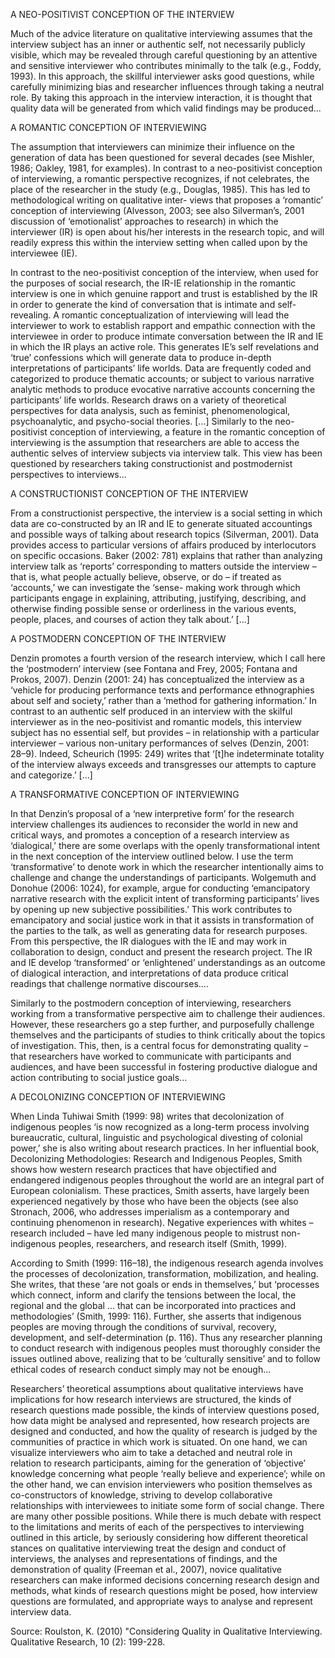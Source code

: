

A NEO-POSITIVIST CONCEPTION OF THE INTERVIEW

Much of the advice literature on qualitative interviewing assumes that the interview subject has an inner or authentic self, not necessarily publicly visible, which may be revealed through careful questioning by an attentive and sensitive interviewer who contributes minimally to the talk (e.g., Foddy, 1993). In this approach, the skillful interviewer asks good questions, while carefully minimizing bias and researcher influences through taking a neutral role. By taking this approach in the interview interaction, it is thought that quality data will be generated from which valid findings may be produced...

A ROMANTIC CONCEPTION OF INTERVIEWING

The assumption that interviewers can minimize their influence on the generation of data has been questioned for several decades (see Mishler, 1986; Oakley, 1981, for examples). In contrast to a neo-positivist conception of interviewing, a romantic perspective recognizes, if not celebrates, the place of the researcher in the study (e.g., Douglas, 1985). This has led to methodological writing on qualitative inter- views that proposes a ‘romantic’ conception of interviewing (Alvesson, 2003; see also Silverman’s, 2001 discussion of ‘emotionalist’ approaches to research) in which the interviewer (IR) is open about his/her interests in the research topic, and will readily express this within the interview setting when called upon by the interviewee (IE).

In contrast to the neo-positivist conception of the interview, when used for the purposes of social research, the IR-IE relationship in the romantic interview is one in which genuine rapport and trust is established by the IR in order to generate the kind of conversation that is intimate and self-revealing. A romantic conceptualization of interviewing will lead the interviewer to work to establish rapport and empathic connection with the interviewee in order to produce intimate conversation between the IR and IE in which the IR plays an active role. This generates IE’s self revelations and ‘true’ confessions which will generate data to produce in-depth interpretations of participants’ life worlds. Data are frequently coded and categorized to produce thematic accounts; or subject to various narrative analytic methods to produce evocative narrative accounts concerning the participants’ life worlds. Research draws on a variety of theoretical perspectives for data analysis, such as feminist, phenomenological, psychoanalytic, and psycho-social theories. [...] Similarly to the neo-positivist conception of interviewing, a feature in the romantic conception of interviewing is the assumption that researchers are able to access the authentic selves of interview subjects via interview talk. This view has been questioned by researchers taking constructionist and postmodernist perspectives to interviews...

A CONSTRUCTIONIST CONCEPTION OF THE INTERVIEW

From a constructionist perspective, the interview is a social setting in which data are co-constructed by an IR and IE to generate situated accountings and possible ways of talking about research topics (Silverman, 2001). Data provides access to particular versions of affairs produced by interlocutors on specific occasions. Baker (2002: 781) explains that rather than analyzing interview talk as ‘reports’ corresponding to matters outside the interview – that is, what people actually believe, observe, or do – if treated as ‘accounts,’ we can investigate the ‘sense- making work through which participants engage in explaining, attributing, justifying, describing, and otherwise finding possible sense or orderliness in the various events, people, places, and courses of action they talk about.’ [...]

A POSTMODERN CONCEPTION OF THE INTERVIEW

Denzin promotes a fourth version of the research interview, which I call here the ‘postmodern’ interview (see Fontana and Frey, 2005; Fontana and Prokos, 2007). Denzin (2001: 24) has conceptualized the interview as a ‘vehicle for producing performance texts and performance ethnographies about self and society,’ rather than a ‘method for gathering information.’ In contrast to an authentic self produced in an interview with the skilful interviewer as in the neo-positivist and romantic models, this interview subject has no essential self, but provides – in relationship with a particular interviewer – various non-unitary performances of selves (Denzin, 2001: 28–9). Indeed, Scheurich (1995: 249) writes that ‘[t]he indeterminate totality of the interview always exceeds and transgresses our attempts to capture and categorize.’ [...]

A TRANSFORMATIVE CONCEPTION OF INTERVIEWING

In that Denzin’s proposal of a ‘new interpretive form’ for the research interview challenges its audiences to reconsider the world in new and critical ways, and promotes a conception of a research interview as ‘dialogical,’ there are some overlaps with the openly transformational intent in the next conception of the interview outlined below. I use the term ‘transformative’ to denote work in which the researcher intentionally aims to challenge and change the understandings of participants. Wolgemuth and Donohue (2006: 1024), for example, argue for conducting ‘emancipatory narrative research with the explicit intent of transforming participants’ lives by opening up new subjective possibilities.’ This work contributes to emancipatory and social justice work in that it assists in transformation of the parties to the talk, as well as generating data for research purposes. From this perspective, the IR dialogues with the IE and may work in collaboration to design, conduct and present the research project. The IR and IE develop ‘transformed’ or ‘enlightened’ understandings as an outcome of dialogical interaction, and interpretations of data produce critical readings that challenge normative discourses....

Similarly to the postmodern conception of interviewing, researchers working from a transformative perspective aim to challenge their audiences. However, these researchers go a step further, and purposefully challenge themselves and the participants of studies to think critically about the topics of investigation. This, then, is a central focus for demonstrating quality – that researchers have worked to communicate with participants and audiences, and have been successful in fostering productive dialogue and action contributing to social justice goals...

A DECOLONIZING CONCEPTION OF INTERVIEWING

When Linda Tuhiwai Smith (1999: 98) writes that decolonization of indigenous peoples ‘is now recognized as a long-term process involving bureaucratic, cultural, linguistic and psychological divesting of colonial power,’ she is also writing about research practices. In her influential book, Decolonizing Methodologies: Research and Indigenous Peoples, Smith shows how western research practices that have objectified and endangered indigenous peoples throughout the world are an integral part of European colonialism. These practices, Smith asserts, have largely been experienced negatively by those who have been the objects (see also Stronach, 2006, who addresses imperialism as a contemporary and continuing phenomenon in research). Negative experiences with whites – research included – have led many indigenous people to mistrust non-indigenous peoples, researchers, and research itself (Smith, 1999).

According to Smith (1999: 116–18), the indigenous research agenda involves the processes of decolonization, transformation, mobilization, and healing. She writes, that these ‘are not goals or ends in themselves,’ but ‘processes which connect, inform and clarify the tensions between the local, the regional and the global ... that can be incorporated into practices and methodologies’ (Smith, 1999: 116). Further, she asserts that indigenous peoples are moving through the conditions of survival, recovery, development, and self-determination (p. 116). Thus any researcher planning to conduct research with indigenous peoples must thoroughly consider the issues outlined above, realizing that to be ‘culturally sensitive’ and to follow ethical codes of research conduct simply may not be enough...

Researchers’ theoretical assumptions about qualitative interviews have implications for how research interviews are structured, the kinds of research questions made possible, the kinds of interview questions posed, how data might be analysed and represented, how research projects are designed and conducted, and how the quality of research is judged by the communities of practice in which work is situated. On one hand, we can visualize interviewers who aim to take a detached and neutral role in relation to research participants, aiming for the generation of ‘objective’ knowledge concerning what people ‘really believe and experience’; while on the other hand, we can envision interviewers who position themselves as co-constructors of knowledge, striving to develop collaborative relationships with interviewees to initiate some form of social change. There are many other possible positions. While there is much debate with respect to the limitations and merits of each of the perspectives to interviewing outlined in this article, by seriously considering how different theoretical stances on qualitative interviewing treat the design and conduct of interviews, the analyses and representations of findings, and the demonstration of quality (Freeman et al., 2007), novice qualitative researchers can make informed decisions concerning research design and methods, what kinds of research questions might be posed, how interview questions are formulated, and appropriate ways to analyse and represent interview data.

Source: Roulston, K. (2010) "Considering Quality in Qualitative Interviewing. Qualitative Research, 10 (2): 199-228.

